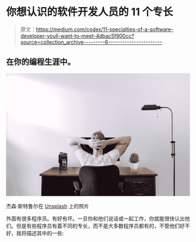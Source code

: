 # 你想认识的软件开发人员的 11 个专长

> 原文：<https://medium.com/codex/11-specialties-of-a-software-developer-youll-want-to-meet-4dbac5f900cc?source=collection_archive---------6----------------------->

## 在你的编程生涯中。

![](img/a02cebf027dd15f9818d4dbd76725c0e.png)

杰森·斯特鲁尔在 [Unsplash](https://unsplash.com?utm_source=medium&utm_medium=referral) 上的照片

外面有很多程序员。有好有坏。一旦你和他们说话或一起工作，你就能很快认出他们。但是有些程序员有着不同的专长，而不是大多数程序员都有的，不管他们好不好，我将描述其中的一些: